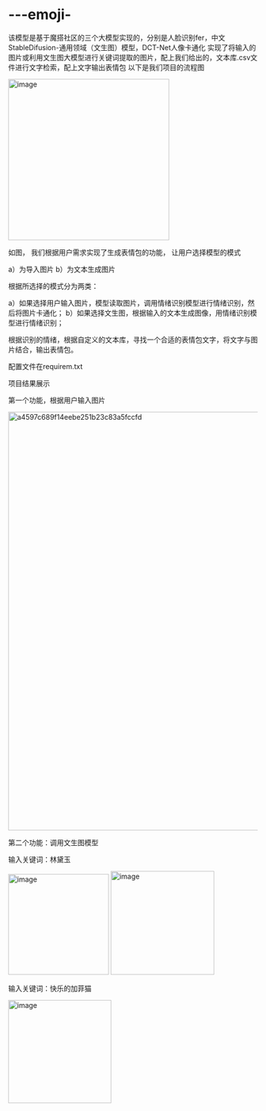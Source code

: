 # ---emoji-
该模型是基于魔搭社区的三个大模型实现的，分别是人脸识别fer，中文StableDifusion-通用领域（文生图）模型，DCT-Net人像卡通化
实现了将输入的图片或利用文生图大模型进行关键词提取的图片，配上我们给出的，文本库.csv文件进行文字检索，配上文字输出表情包
以下是我们项目的流程图

<img width="325" alt="image" src="https://github.com/wqchhhh/---emoji-/assets/166973441/e8de9cc0-8487-444d-9036-0b70a3c0b6c2">

如图，
我们根据用户需求实现了生成表情包的功能，
让用户选择模型的模式

a）为导入图片
b）为文本生成图片

根据所选择的模式分为两类：

a）如果选择用户输入图片，模型读取图片，调用情绪识别模型进行情绪识别，然后将图片卡通化；
b）如果选择文生图，根据输入的文本生成图像，用情绪识别模型进行情绪识别；

根据识别的情绪，根据自定义的文本库，寻找一个合适的表情包文字，将文字与图片结合，输出表情包。

配置文件在requirem.txt

项目结果展示

第一个功能，根据用户输入图片

<img width="844" alt="a4597c689f14eebe251b23c83a5fccfd" src="https://github.com/wqchhhh/---emoji-/assets/166973441/f02d0fff-b875-48f8-b17d-64842ebc3010">


第二个功能：调用文生图模型

输入关键词：林黛玉

<img width="203" alt="image" src="https://github.com/wqchhhh/---emoji-/assets/166973441/c781cf2d-41fc-4ccb-9bcc-cc21b8ba4cc4">
<img width="209" alt="image" src="https://github.com/wqchhhh/---emoji-/assets/166973441/d99f06b0-5da2-403e-9b27-09a0d0c2dc77">

输入关键词：快乐的加菲猫

<img width="208" alt="image" src="https://github.com/wqchhhh/---emoji-/assets/166973441/8b5b0e8b-9742-482e-a288-102c1869c101">






